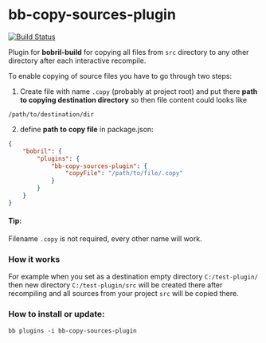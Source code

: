 # bb-copy-sources-plugin

[![Build Status](https://travis-ci.org/horaklukas/bb-copy-sources-plugin.svg?branch=master)](https://travis-ci.org/horaklukas/bb-copy-sources-plugin)

Plugin for **bobril-build** for copying all files from `src` directory to any other directory after each interactive recompile.

To enable copying of source files you have to go through two steps:
 
1. Create file with name `.copy` (probably at project root) and put there **path to copying destination directory** so then 
file content could looks like

```
/path/to/destination/dir
```

 
2. define **path to copy file** in package.json:

```json
{
	"bobril": {
        "plugins": {
            "bb-copy-sources-plugin": {
                "copyFile": "/path/to/file/.copy"
            }
        }
    }
}
```

#### Tip:

Filename `.copy` is not required, every other name will work.

### How it works

For example when you set as a destination empty directory `C:/test-plugin/` then new directory `C:/test-plugin/src` will
be created there after recompiling and all sources from your project `src` will be copied there.

### How to install or update:
	bb plugins -i bb-copy-sources-plugin